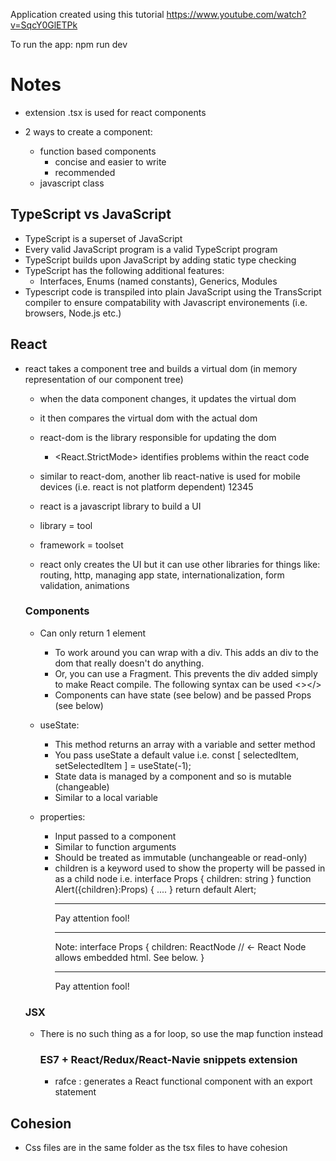 Application created using this tutorial https://www.youtube.com/watch?v=SqcY0GlETPk

To run the app:
npm run dev

# Notes

- extension .tsx is used for react components
- 2 ways to create a component:

  - function based components
    - concise and easier to write
    - recommended
  - javascript class

## TypeScript vs JavaScript

- TypeScript is a superset of JavaScript
- Every valid JavaScript program is a valid TypeScript program
- TypeScript builds upon JavaScript by adding static type checking
- TypeScript has the following additional features:
  - Interfaces, Enums (named constants), Generics, Modules
- Typescript code is transpiled into plain JavaScript using the TransScript compiler to ensure compatability with Javascript environements (i.e. browsers, Node.js etc.)

## React

- react takes a component tree and builds a virtual dom (in memory representation of our component tree)

  - when the data component changes, it updates the virtual dom
  - it then compares the virtual dom with the actual dom
  - react-dom is the library responsible for updating the dom
    - <React.StrictMode> identifies problems within the react code
  - similar to react-dom, another lib react-native is used for mobile devices (i.e. react is not platform dependent)
    12345

  - react is a javascript library to build a UI
  - library = tool
  - framework = toolset
  - react only creates the UI but it can use other libraries for things like: routing, http, managing app state, internationalization, form validation, animations

  ### Components

  - Can only return 1 element
    - To work around you can wrap with a div. This adds an div to the dom that really doesn't do anything.
    - Or, you can use a Fragment. This prevents the div added simply to make React compile. The following syntax can be used <></>
    - Components can have state (see below) and be passed Props (see below)
  - useState:
    - This method returns an array with a variable and setter method
    - You pass useState a default value
      i.e. const [ selectedItem, setSelectedItem ] = useState(-1);
    - State data is managed by a component and so is mutable (changeable)
    - Similar to a local variable
  - properties:

    - Input passed to a component
    - Similar to function arguments
    - Should be treated as immutable (unchangeable or read-only)
    - children is a keyword used to show the property will be passed in as a child node
      i.e. interface Props {
      children: string
      }
      function Alert({children}:Props) {
      ....
      }
      return default Alert;
      ***
      <Alert>Pay attention fool!</Alert>
      ***
      Note:
      interface Props {
      children: ReactNode // <- React Node allows embedded html. See below.
      }
      ***
      <Alert>Pay attention <span>fool</span>!</Alert>

  ### JSX

  - There is no such thing as a for loop, so use the map function instead

    ### ES7 + React/Redux/React-Navie snippets extension

    - rafce : generates a React functional component with an export statement

## Cohesion

- Css files are in the same folder as the tsx files to have cohesion
